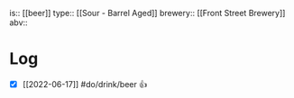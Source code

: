 is:: [[beer]]
type:: [[Sour - Barrel Aged]]
brewery:: [[Front Street Brewery]]
abv:: 

# Log
- [x] [[2022-06-17]] #do/drink/beer 👍
